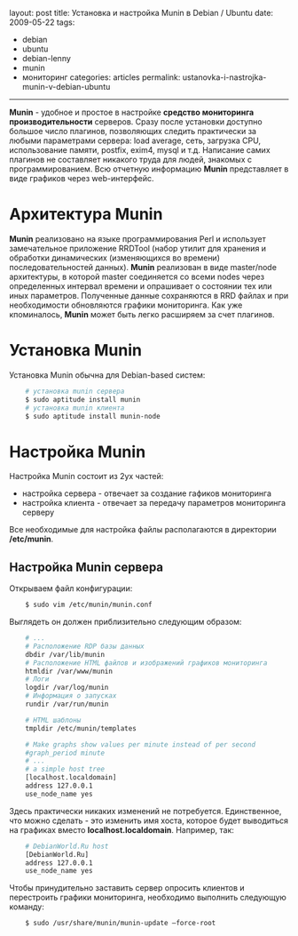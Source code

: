 layout: post
title: Установка и настройка Munin в Debian / Ubuntu
date: 2009-05-22
tags:
- debian
- ubuntu
- debian-lenny
- munin
- мониторинг
categories: articles
permalink: ustanovka-i-nastrojka-munin-v-debian-ubuntu

---

**Munin** - удобное и простое в настройке **средство мониторинга производительности** серверов. Сразу после установки доступно большое число плагинов, позволяющих следить практически за любыми параметрами сервера: load average, сеть, загрузка CPU,  использование памяти, postfix, exim4, mysql и т.д. Написание самих плагинов не составляет никакого труда для людей, знакомых с программированием. Всю отчетную информацию **Munin** представляет в виде графиков через web-интерфейс.

<!-- more -->

Архитектура Munin
=================

**Munin** реализовано на языке программирования Perl и использует замечательное приложение RRDTool (набор утилит для хранения и обработки динамических (изменяющихся во времени) последовательностей данных). **Munin** реализован в виде master/node архитектуры, в которой master соединяется со всеми nodes через определенных интервал времени и опрашивает о состоянии тех или иных параметров. Полученные данные сохраняются в RRD файлах и при необходимости обновляются графики мониторинга. Как уже кпоминалось, **Munin** может быть легко расширяем за счет плагинов.

Установка Munin
===============

Установка Munin обычна для Debian-based систем:

``` bash
    # установка munin сервера
    $ sudo aptitude install munin
    # установка munin клиента
    $ sudo aptitude install munin-node
```
Настройка Munin
===============

Настройка Munin состоит из 2ух частей:

 - настройка сервера - отвечает за создание гафиков мониторинга
 - настройка клиента - отвечает за передачу параметров мониторинга серверу

Все необходимые для настройка файлы располагаются в директории **/etc/munin**.

Настройка Munin сервера
-----------------------

Открываем файл конфигурации:

``` bash
    $ sudo vim /etc/munin/munin.conf
```
Выглядеть он должен приблизительно следующим образом:

``` bash
    # ...
    # Расположение RDP базы данных
    dbdir /var/lib/munin
    # Расположение HTML файлов и изображений графиков мониторинга
    htmldir /var/www/munin
    # Логи
    logdir /var/log/munin
    # Информация о запусках
    rundir /var/run/munin

    # HTML шаблоны
    tmpldir /etc/munin/templates

    # Make graphs show values per minute instead of per second
    #graph_period minute
    # ...
    # a simple host tree
    [localhost.localdomain]
    address 127.0.0.1
    use_node_name yes
```

Здесь практически никаких изменений не потребуется. Единственное, что можно сделать - это изменить имя хоста, которое будет выводиться на графиках вместо **localhost.localdomain**. Например, так:

``` bash
    # DebianWorld.Ru host
    [DebianWorld.Ru]
    address 127.0.0.1
    use_node_name yes
```
Чтобы принудительно заставить сервер опросить клиентов и перестроить графики мониторинга, необходимо выполнить следующую команду:

``` bash
    $ sudo /usr/share/munin/munin-update –force-root
```
